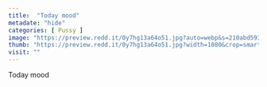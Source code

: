 ```yaml
---
title:  "Today mood"
metadate: "hide"
categories: [ Pussy ]
image: "https://preview.redd.it/0y7hg13a64o51.jpg?auto=webp&s=210abd593d984863b1336a27989103fcce7b2173"
thumb: "https://preview.redd.it/0y7hg13a64o51.jpg?width=1080&crop=smart&auto=webp&s=cd11e39504d21428d48751d683fd32e5460c1a53"
visit: ""
---
```

Today mood
